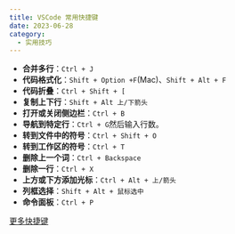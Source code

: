 ```yaml
---
title: VSCode 常用快捷键
date: 2023-06-28
category:
  - 实用技巧
---
```


<!-- more -->

- **合并多行**：`Ctrl + J`
- **代码格式化**：`Shift + Option +F`(Mac)、`Shift + Alt + F`
- **代码折叠**：`Ctrl + Shift + [`
- **复制上下行**：`Shift + Alt 上/下箭头`
- **打开或关闭侧边栏**：`Ctrl + B`
- **导航到特定行**：`Ctrl + G`然后输入行数。
- **转到文件中的符号**：`Ctrl + Shift + O`
- **转到工作区的符号**：`Ctrl + T`
- **删除上一个词**：`Ctrl + Backspace`
- **删除一行**：`Ctrl + X`
- **上方或下方添加光标**：`Ctrl + Alt + 上/箭头`
- **列框选择**：`Shift + Alt + 鼠标选中`
- **命令面板**：`Ctrl + P`

[更多快捷键](https://code.visualstudio.com/shortcuts/keyboard-shortcuts-windows.pdf)






